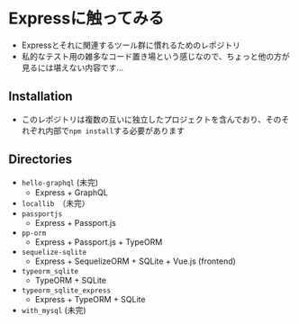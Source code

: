# Expressに触ってみる

- Expressとそれに関連するツール群に慣れるためのレポジトリ
- 私的なテスト用の雑多なコード置き場という感じなので、ちょっと他の方が見るには堪えない内容です...

## Installation

- このレポジトリは複数の互いに独立したプロジェクトを含んでおり、そのそれぞれ内部で`npm install`する必要があります

## Directories

- `hello-graphql` (未完)
  - Express + GraphQL
- `locallib`　（未完）
- `passportjs`
  - Express + Passport.js
- `pp-orm`
  - Express + Passport.js + TypeORM
- `sequelize-sqlite`
  - Express + SequelizeORM + SQLite + Vue.js (frontend)
- `typeorm_sqlite`
  - TypeORM + SQLite
- `typeorm_sqlite_express`
  - Express + TypeORM + SQLite
- `with_mysql` (未完)